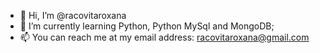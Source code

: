- 👋 Hi, I’m @racovitaroxana 
- 🌱 I’m currently learning Python, Python MySql and MongoDB;
- 📫 You can reach me at my email address: racovitaroxana@gmail.com

<!---
racovitaroxana/racovitaroxana is a ✨ special ✨ repository because its `README.md` (this file) appears on your GitHub profile.
You can click the Preview link to take a look at your changes.
--->
